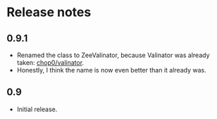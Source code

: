# Release notes

## 0.9.1

* Renamed the class to ZeeValinator, because Valinator was already taken: [chop0/valinator](https://github.com/chop0/valinator).
* Honestly, I think the name is now even better than it already was.

## 0.9

* Initial release.
